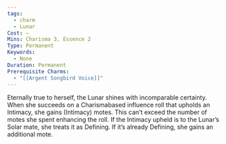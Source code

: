 ```yaml
---
tags:
  - charm
  - Lunar
Cost: —
Mins: Charisma 3, Essence 2
Type: Permanent
Keywords:
  - None
Duration: Permanent
Prerequisite Charms:
  - "[[Argent Songbird Voice]]"
---
```

Eternally true to herself, the Lunar shines with incomparable certainty. When she succeeds on a Charismabased influence roll that upholds an Intimacy, she gains (Intimacy) motes. This can’t exceed the number of motes she spent enhancing the roll. If the Intimacy upheld is to the Lunar’s Solar mate, she treats it as Defining. If it’s already Defining, she gains an additional mote.
